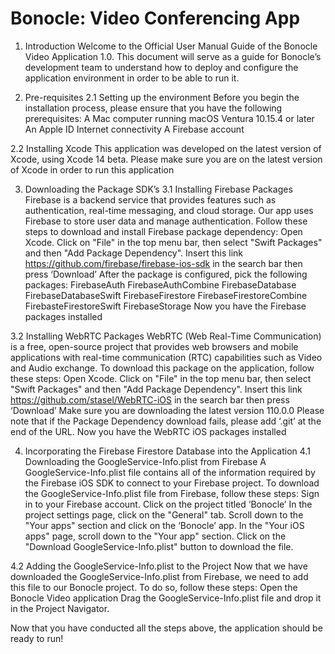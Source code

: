 # Bonocle: Video Conferencing App

1. Introduction
Welcome to the Official User Manual Guide of the Bonocle Video Application 1.0. This document will serve as a guide for Bonocle’s development team to understand how to deploy and configure the application environment in order to be able to run it.

2. Pre-requisites
2.1 Setting up the environment
Before you begin the installation process, please ensure that you have the following prerequisites:
A Mac computer running macOS Ventura 10.15.4 or later
An Apple ID
Internet connectivity
A Firebase account

2.2 Installing Xcode
This application was developed on the latest version of Xcode, using Xcode 14 beta. Please make sure you are on the latest version of Xcode in order to run this application

3. Downloading the Package SDK’s
3.1 Installing Firebase Packages
Firebase is a backend service that provides features such as authentication, real-time messaging, and cloud storage. Our app uses Firebase to store user data and manage authentication. Follow these steps to download and install Firebase package dependency:
Open Xcode.
Click on "File" in the top menu bar, then select "Swift Packages" and then "Add Package Dependency".
Insert this link https://github.com/firebase/firebase-ios-sdk in the search bar then press ‘Download’
After the package is configured, pick the following packages:
FirebaseAuth 
FirebaseAuthCombine 
FirebaseDatabase 
FirebaseDatabaseSwift 
FirebaseFirestore 
FirebaseFirestoreCombine 
FirebasteFirestoreSwift 
FirebaseStorage
Now you have the Firebase packages installed

3.2 Installing WebRTC Packages
WebRTC (Web Real-Time Communication) is a free, open-source project that provides web browsers and mobile applications with real-time communication (RTC) capabilities such as Video and Audio exchange. To download this package on the application, follow these steps:
Open Xcode.
Click on "File" in the top menu bar, then select "Swift Packages" and then "Add Package Dependency".
Insert this link https://github.com/stasel/WebRTC-iOS in the search bar then press ‘Download’
Make sure you are downloading the latest version 110.0.0
Please note that if the Package Dependency download fails, please add ‘.git’ at the end of the URL.
Now you have the WebRTC iOS packages installed

4. Incorporating the Firebase Firestore Database into the Application
4.1 Downloading the GoogleService-Info.plist from Firebase
A GoogleService-Info.plist file contains all of the information required by the Firebase iOS SDK to connect to your Firebase project. To download the GoogleService-Info.plist file from Firebase, follow these steps:
Sign in to your Firebase account.
Click on the project titled ‘Bonocle’ 
In the project settings page, click on the "General" tab.
Scroll down to the "Your apps" section and click on the ‘Bonocle’ app.
In the "Your iOS apps" page, scroll down to the "Your app" section.
Click on the "Download GoogleService-Info.plist" button to download the file.

4.2 Adding the GoogleService-Info.plist to the Project
	Now that we have downloaded the GoogleService-Info.plist from Firebase, we need to add this file to our Bonocle project. To do so, follow these steps:
Open the Bonocle Video application
Drag the GoogleService-Info.plist file and drop it in the Project Navigator. 

Now that you have conducted all the steps above, the application should be ready to run!
